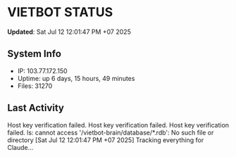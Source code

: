 # VIETBOT STATUS
**Updated**: Sat Jul 12 12:01:47 PM +07 2025

## System Info
- IP: 103.77.172.150
- Uptime: up 6 days, 15 hours, 49 minutes
- Files: 31270

## Last Activity
Host key verification failed.
Host key verification failed.
Host key verification failed.
ls: cannot access '/vietbot-brain/database/*.rdb': No such file or directory
[Sat Jul 12 12:01:47 PM +07 2025] Tracking everything for Claude...
